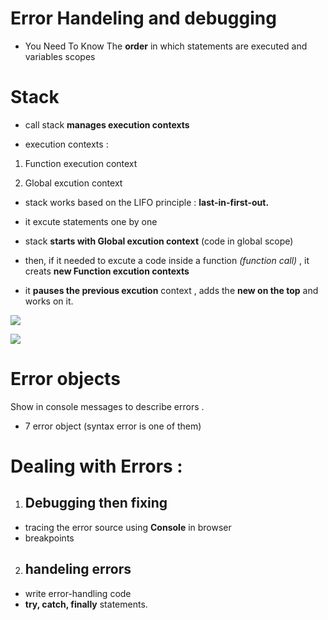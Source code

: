 
# Error Handeling and debugging 

- You Need To Know The **order** in which statements are executed and variables scopes 


# Stack 


- call stack **manages execution contexts**

- execution contexts : 
1. Function execution context 

2. Global excution context 


- stack works based on the LIFO principle : **last-in-first-out.**

- it excute statements one by one 

- stack **starts with Global excution context** (code in global scope)

- then, if it needed to excute a code inside a function *(function call)* , it creats **new Function excution contexts**

- it **pauses the previous excution** context , adds the **new on the top** and works on it. 

![](https://cdn.javascripttutorial.net/wp-content/uploads/2019/12/JavaScript-Call-Stack.png)


![](https://miro.medium.com/max/1000/1*ACtBy8CIepVTOSYcVwZ34Q.png)


# Error objects 
Show in console messages to describe errors .

- 7 error object (syntax error is one of them)

# Dealing with Errors :

1. ## Debugging then fixing 

- tracing the error source using **Console** in browser 
- breakpoints 
2. ## handeling errors

- write error-handling code
- **try, catch, finally** statements. 



